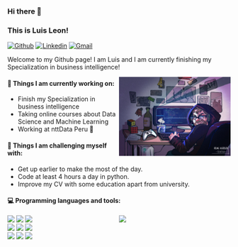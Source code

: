 ### Hi there 👋 
### This is Luis Leon!

[![Github](https://img.shields.io/badge/-Github-000?style=flat&logo=Github&logoColor=white)](https://github.com/lleontor705)
[![Linkedin](https://img.shields.io/badge/-LinkedIn-blue?style=flat&logo=Linkedin&logoColor=white)](https://www.linkedin.com/in/luis-humberto-leon-torres-333bb5177/)
[![Gmail](https://img.shields.io/badge/-Gmail-c14438?style=flat&logo=Gmail&logoColor=white)](mailto:luisleon705@gmail.com)

Welcome to my Github page! I am Luis and I am currently finishing my Specialization in business intelligence!  

<img align="right" alt="img" src="https://github.com/FernandoRoldan93/FernandoRoldan93/blob/master/cover_image.jpg" width="50%" height="auto" />


#### 🌱 Things I am currently working on: 
- Finish my Specialization in business intelligence  
- Taking online courses about Data Science and Machine Learning 
- Working at nttData Peru 🚀

#### :muscle: Things I am challenging myself with:
- Get up earlier to make the most of the day.
- Code at least 4 hours a day in python.
- Improve my CV with some education apart from university.

#### :computer: Programming languages and tools: 
<p>
	<img width="50%" align="right" src="https://github-readme-stats.vercel.app/api?username=lleontor705&show_icons=true&hide_border=true" />

<code><img width="10%" src="https://www.vectorlogo.zone/logos/java/java-ar21.svg"></code>
<code><img width="10%" src="https://www.vectorlogo.zone/logos/python/python-ar21.svg"></code>
<code><img width="8%" src="https://www.vectorlogo.zone/logos/r-project/r-project-icon.svg"></code>
<br />
<code><img width="10%" src="https://www.vectorlogo.zone/logos/pocoo_flask/pocoo_flask-ar21.svg"></code>
<code><img width="10%" src="https://www.vectorlogo.zone/logos/mysql/mysql-ar21.svg"></code>
<code><img width="10%" src="https://www.vectorlogo.zone/logos/dotnet/dotnet-vertical.svg"></code>
<br />
<code><img width="10%" src="https://www.vectorlogo.zone/logos/apache_spark/apache_spark-ar21.svg"></code>
<code><img width="10%" src="https://www.vectorlogo.zone/logos/apache_hadoop/apache_hadoop-ar21.svg"></code>
<code><img width="10%" src="https://www.vectorlogo.zone/logos/git-scm/git-scm-ar21.svg"></code>
</p>
